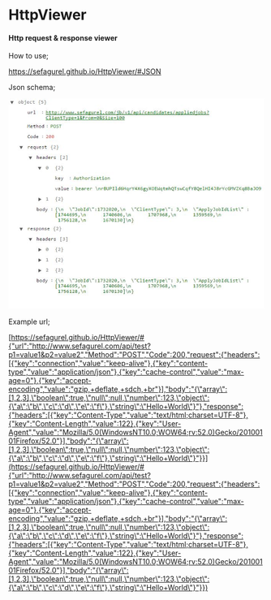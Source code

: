 # HttpViewer

#### Http request & response viewer


How to use;

https://sefagurel.github.io/HttpViewer/#JSON

Json schema;

![alt text](https://github.com/sefagurel/HttpViewer/blob/master/images/schema.JPG)

Example url;




[https://sefagurel.github.io/HttpViewer/#{"url":"http://www.sefagurel.com/api/test?p1=value1&p2=value2","Method":"POST","Code":200,"request":{"headers":[{"key":"connection","value":"keep-alive"},{"key":"content-type","value":"application/json"},{"key":"cache-control","value":"max-age=0"},{"key":"accept-encoding","value":"gzip,+deflate,+sdch,+br"}],"body":"{\"array\":[1,2,3],\"boolean\":true,\"null\":null,\"number\":123,\"object\":{\"a\":\"b\",\"c\":\"d\",\"e\":\"f\"},\"string\":\"Hello+World\"}"},"response":{"headers":[{"key":"Content-Type","value":"text/html;charset=UTF-8"},{"key":"Content-Length","value":122},{"key":"User-Agent","value":"Mozilla/5.0(WindowsNT10.0;WOW64;rv:52.0)Gecko/20100101Firefox/52.0"}],"body":"{\"array\":[1,2,3],\"boolean\":true,\"null\":null,\"number\":123,\"object\":{\"a\":\"b\",\"c\":\"d\",\"e\":\"f\"},\"string\":\"Hello+World\"}"}}](https://sefagurel.github.io/HttpViewer/#{"url":"http://www.sefagurel.com/api/test?p1=value1&p2=value2","Method":"POST","Code":200,"request":{"headers":[{"key":"connection","value":"keep-alive"},{"key":"content-type","value":"application/json"},{"key":"cache-control","value":"max-age=0"},{"key":"accept-encoding","value":"gzip,+deflate,+sdch,+br"}],"body":"{\"array\":[1,2,3],\"boolean\":true,\"null\":null,\"number\":123,\"object\":{\"a\":\"b\",\"c\":\"d\",\"e\":\"f\"},\"string\":\"Hello+World\"}"},"response":{"headers":[{"key":"Content-Type","value":"text/html;charset=UTF-8"},{"key":"Content-Length","value":122},{"key":"User-Agent","value":"Mozilla/5.0(WindowsNT10.0;WOW64;rv:52.0)Gecko/20100101Firefox/52.0"}],"body":"{\"array\":[1,2,3],\"boolean\":true,\"null\":null,\"number\":123,\"object\":{\"a\":\"b\",\"c\":\"d\",\"e\":\"f\"},\"string\":\"Hello+World\"}"}})
